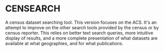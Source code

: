 # CENSEARCH

A census dataset searching tool. This version focuses on the ACS. It's an attempt to improve on the other search tools provided by the census or by census reporter. This relies on better text search queries, more intuitive display of results, and a more complete presentation of what datasets are available at what geographies, and for what publications.
